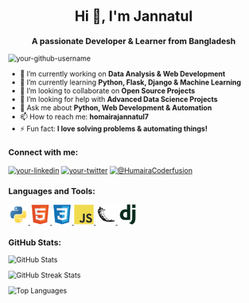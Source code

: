 <h1 align="center">Hi 👋, I'm Jannatul</h1>
<h3 align="center">A passionate Developer & Learner from Bangladesh</h3>

<p align="left"> <img src="https://komarev.com/ghpvc/?username=your-github-username&label=Profile%20Views&color=0e75b6&style=flat" alt="your-github-username" /> </p>

- 🔭 I’m currently working on **Data Analysis & Web Development**
- 🌱 I’m currently learning **Python, Flask, Django & Machine Learning**
- 👯 I’m looking to collaborate on **Open Source Projects**
- 🤝 I’m looking for help with **Advanced Data Science Projects**
- 💬 Ask me about **Python, Web Development & Automation**
- 📫 How to reach me: **homairajannatul7**
- ⚡ Fun fact: **I love solving problems & automating things!**

<h3 align="left">Connect with me:</h3>
<p align="left">
<a href="https://www.linkedin.com/in/jannatul-homaira-581463308?utm_source=share&utm_campaign=share_via&utm_content=profile&utm_medium=android_app" target="blank"><img align="center" src="https://cdn.jsdelivr.net/npm/simple-icons@3.0.1/icons/linkedin.svg" alt="your-linkedin" height="30" width="40" /></a>
<a href="https://twitter.com/your-twitter" target="blank"><img align="center" src="https://cdn.jsdelivr.net/npm/simple-icons@3.0.1/icons/twitter.svg" alt="your-twitter" height="30" width="40" /></a>
<a href="https://github.com/your-github-username" target="blank"><img align="center" src="https://cdn.jsdelivr.net/npm/simple-icons@3.0.1/icons/github.svg" alt="@HumairaCoderfusion" height="30" width="40" /></a>
</p>

<h3 align="left">Languages and Tools:</h3>
<p align="left"> 
  <a href="https://www.python.org" target="_blank"> <img src="https://raw.githubusercontent.com/devicons/devicon/master/icons/python/python-original.svg" alt="python" width="40" height="40"/> </a> 
  <a href="https://www.w3.org/html/" target="_blank"> <img src="https://raw.githubusercontent.com/devicons/devicon/master/icons/html5/html5-original.svg" alt="html5" width="40" height="40"/> </a> 
  <a href="https://www.w3schools.com/css/" target="_blank"> <img src="https://raw.githubusercontent.com/devicons/devicon/master/icons/css3/css3-original.svg" alt="css3" width="40" height="40"/> </a> 
  <a href="https://www.javascript.com/" target="_blank"> <img src="https://raw.githubusercontent.com/devicons/devicon/master/icons/javascript/javascript-original.svg" alt="javascript" width="40" height="40"/> </a> 
  <a href="https://flask.palletsprojects.com/" target="_blank"> <img src="https://raw.githubusercontent.com/devicons/devicon/master/icons/flask/flask-original.svg" alt="flask" width="40" height="40"/> </a> 
  <a href="https://www.djangoproject.com/" target="_blank"> <img src="https://raw.githubusercontent.com/devicons/devicon/master/icons/django/django-plain.svg" alt="django" width="40" height="40"/> </a> 
</p>

<h3 align="left">GitHub Stats:</h3>
<p align="left">
  <img src="https://github-readme-stats.vercel.app/api?username=your-github-username&show_icons=true&theme=radical" alt="GitHub Stats" />
</p>
<p align="left">
  <img src="https://github-readme-streak-stats.herokuapp.com/?user=your-github-username&theme=radical" alt="GitHub Streak Stats" />
</p>
<p align="left">
  <img src="https://github-readme-stats.vercel.app/api/top-langs/?username=your-github-username&layout=compact&theme=radical" alt="Top Languages" />
</p>